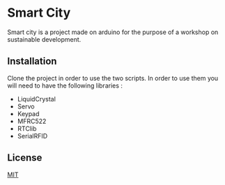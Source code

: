 # Smart City

Smart city is a project made on arduino for the purpose of a workshop on sustainable development.

## Installation

Clone the project in order to use the two scripts. In order to use them you will need to have the following libraries :

- LiquidCrystal
- Servo
- Keypad
- MFRC522
- RTClib
- SerialRFID


## License
[MIT](https://choosealicense.com/licenses/mit/)